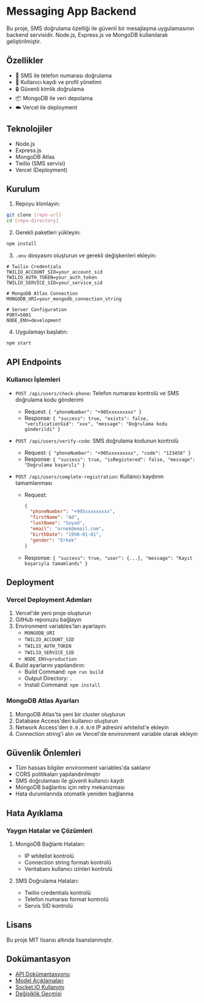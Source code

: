 # Messaging App Backend

Bu proje, SMS doğrulama özelliği ile güvenli bir mesajlaşma uygulamasının backend servisidir. Node.js, Express.js ve MongoDB kullanılarak geliştirilmiştir.

## Özellikler

- 📱 SMS ile telefon numarası doğrulama
- 👤 Kullanıcı kaydı ve profil yönetimi
- 🔒 Güvenli kimlik doğrulama
- 📦 MongoDB ile veri depolama
- ☁️ Vercel ile deployment

## Teknolojiler

- Node.js
- Express.js
- MongoDB Atlas
- Twilio (SMS servisi)
- Vercel (Deployment)

## Kurulum

1. Repoyu klonlayın:
```bash
git clone [repo-url]
cd [repo-directory]
```

2. Gerekli paketleri yükleyin:
```bash
npm install
```

3. `.env` dosyasını oluşturun ve gerekli değişkenleri ekleyin:
```env
# Twilio Credentials
TWILIO_ACCOUNT_SID=your_account_sid
TWILIO_AUTH_TOKEN=your_auth_token
TWILIO_SERVICE_SID=your_service_sid

# MongoDB Atlas Connection
MONGODB_URI=your_mongodb_connection_string

# Server Configuration
PORT=5001
NODE_ENV=development
```

4. Uygulamayı başlatın:
```bash
npm start
```

## API Endpoints

### Kullanıcı İşlemleri

- `POST /api/users/check-phone`: Telefon numarası kontrolü ve SMS doğrulama kodu gönderimi
  - Request: `{ "phoneNumber": "+905xxxxxxxxx" }`
  - Response: `{ "success": true, "exists": false, "verificationSid": "xxx", "message": "Doğrulama kodu gönderildi" }`

- `POST /api/users/verify-code`: SMS doğrulama kodunun kontrolü
  - Request: `{ "phoneNumber": "+905xxxxxxxxx", "code": "123456" }`
  - Response: `{ "success": true, "isRegistered": false, "message": "Doğrulama başarılı" }`

- `POST /api/users/complete-registration`: Kullanıcı kaydının tamamlanması
  - Request: 
    ```json
    {
      "phoneNumber": "+905xxxxxxxxx",
      "firstName": "Ad",
      "lastName": "Soyad",
      "email": "ornek@email.com",
      "birthDate": "1990-01-01",
      "gender": "Erkek"
    }
    ```
  - Response: `{ "success": true, "user": {...}, "message": "Kayıt başarıyla tamamlandı" }`

## Deployment

### Vercel Deployment Adımları

1. Vercel'de yeni proje oluşturun
2. GitHub reponuzu bağlayın
3. Environment variables'ları ayarlayın:
   - `MONGODB_URI`
   - `TWILIO_ACCOUNT_SID`
   - `TWILIO_AUTH_TOKEN`
   - `TWILIO_SERVICE_SID`
   - `NODE_ENV=production`
4. Build ayarlarını yapılandırın:
   - Build Command: `npm run build`
   - Output Directory: `.`
   - Install Command: `npm install`

### MongoDB Atlas Ayarları

1. MongoDB Atlas'ta yeni bir cluster oluşturun
2. Database Access'den kullanıcı oluşturun
3. Network Access'den `0.0.0.0/0` IP adresini whitelist'e ekleyin
4. Connection string'i alın ve Vercel'de environment variable olarak ekleyin

## Güvenlik Önlemleri

- Tüm hassas bilgiler environment variables'da saklanır
- CORS politikaları yapılandırılmıştır
- SMS doğrulaması ile güvenli kullanıcı kaydı
- MongoDB bağlantısı için retry mekanizması
- Hata durumlarında otomatik yeniden bağlanma

## Hata Ayıklama

### Yaygın Hatalar ve Çözümleri

1. MongoDB Bağlantı Hataları:
   - IP whitelist kontrolü
   - Connection string formatı kontrolü
   - Veritabanı kullanıcı izinleri kontrolü

2. SMS Doğrulama Hataları:
   - Twilio credentials kontrolü
   - Telefon numarası format kontrolü
   - Servis SID kontrolü

## Lisans

Bu proje MIT lisansı altında lisanslanmıştır.

## Dokümantasyon

- [API Dokümantasyonu](docs/API.md)
- [Model Açıklamaları](docs/MODELS.md)
- [Socket.IO Kullanımı](docs/SOCKET.md)
- [Değişiklik Geçmişi](docs/CHANGELOG.md)
